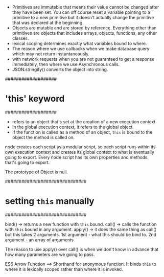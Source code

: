 - Primitives are immutable that means their value cannot be changed after they have been set. You can off course reset a variable pointing to a primitive to a new primitive but it doesn't 
  actually change the primitive that was declared at the beginning.
- Objects are mutable and are stored by reference. Everything other than primitives are objects that includes arrays, objects, functions, any other classes.
- lexical scoping determines exactly what variables bound to where.
- The reason where we use callbacks when we make database query which may not return instantaneously.
- with network requests when you are not guaranteed to get a response immediately, then where we use Asynchronous calls.
- JSON.stringify() converts the object into string.

###################
# 'this' keyword  #
###################

- refers to an object that's set at the creation of a new execution context.
- in the global execution context, it refers to the global object.
- If the function is called as a method of an object, `this` is bound to the object the method is called on.


node creates each script as a modular script, so each script runs within its own execution context and creates its global context to what is eventually going to export. Every node script has
its own properties and methods that's going to export.

The prototype of Object is null.

##############################
# setting `this` manually    #
##############################

bind() -> returns a new function with `this` bound.
call() -> calls the function with `this` bound in any argument.
apply() -> it does the same thing as call() but this takes 2 arguments.
1st argument - what this should be bind to.
2nd argument - an array of arguments.


The reason to use apply() over call() is when we don't know in advance that how many parameters are we going to pass.


ES6 Arrow Function ==> Shorthand for anonymous function. It binds `this` to where it is lexically scoped rather than where it is invoked.
